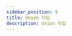 ```yaml
---
sidebar_position: 9
title: Union 타입
description: Union 타입
---
```


<head>
  <meta name="title" content="기초 학습 | 기초부터 시작하는 타입스크립트" data-rh="true" />
  <meta name="description" content="Union 타입" data-rh="true" />
  <meta property="og:title" content="기초 학습 | 기초부터 시작하는 타입스크립트" data-rh="true" />
  <meta property="og:description" content="Union 타입" data-rh="true" />
</head>
